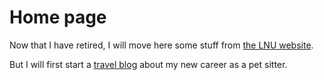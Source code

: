 # Home page
Now that I have retired, I will move here some stuff from [the LNU website](https://homepage.lnu.se//staff/pkumsi/). 

But I will first start a [travel blog](https://pietkuip.github.io/travel/) about my new career as a pet sitter.
